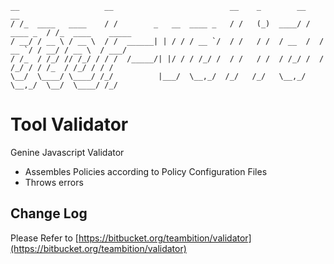 ```
__                   __                          __    _        __           __                
/ /_  ____   ____    / /        _   __  ____ _   / /   (_)  ____/ /  ____ _  / /_  ____    _____
/ __/ / __ \ / __ \  / /  ______| | / / / __ `/  / /   / /  / __  /  / __ `/ / __/ / __ \  / ___/
/ /_  / /_/ // /_/ / / /  /_____/| |/ / / /_/ /  / /   / /  / /_/ /  / /_/ / / /_  / /_/ / / /    
\__/  \____/ \____/ /_/          |___/  \__,_/  /_/   /_/   \__,_/   \__,_/  \__/  \____/ /_/     

```
# Tool Validator
Genine Javascript Validator
- Assembles Policies according to Policy Configuration Files
- Throws errors

## Change Log
Please Refer to [https://bitbucket.org/teambition/validator](https://bitbucket.org/teambition/validator)
